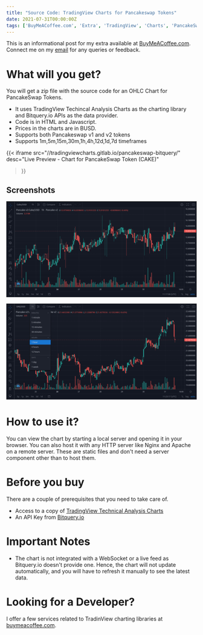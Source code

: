 ```yaml
---
title: "Source Code: TradingView Charts for Pancakeswap Tokens"
date: 2021-07-31T00:00:00Z
tags: ['BuyMeACoffee.com', 'Extra', 'TradingView', 'Charts', 'PancakeSwap' ]
---
```


This is an informational post for my extra available at [BuyMeACoffee.com](https://www.buymeacoffee.com/abskmj/e/39007). Connect me on my [email](mailto:abskmj@gmail.com) for any queries or feedback.

# What will you get?
You will get a zip file with the source code for an OHLC Chart for PancakeSwap Tokens.

- It uses TradingView Techincal Analysis Charts as the charting library and Bitquery.io APIs as the data provider.
- Code is in HTML and Javascript.
- Prices in the charts are in BUSD.
- Supports both Pancakeswap v1 and v2 tokens
- Supports 1m,5m,15m,30m,1h,4h,12d,1d,7d timeframes

{{< iframe 
    src="//tradingviewcharts.gitlab.io/pancakeswap-bitquery/"
    desc="Live Preview - Chart for PancakeSwap Token (CAKE)"
>}}

## Screenshots

![TradingView Chart](chart.png)

![TradingView Chart](timeframes.png)

# How to use it?
You can view the chart by starting a local server and opening it in your browser. You can also host it with any HTTP server like Nginx and Apache on a remote server. These are static files and don't need a server component other than to host them.

# Before you buy
There are a couple of prerequisites that you need to take care of.
- Access to a copy of [TradingView Technical Analysis Charts](https://in.tradingview.com/HTML5-stock-forex-bitcoin-charting-library/?feature=technical-analysis-charts)
- An API Key from [Bitquery.io](https://bitquery.io/)

# Important Notes
- The chart is not integrated with a WebSocket or a live feed as Bitquery.io doesn't provide one. Hence, the chart will not update automatically, and you will have to refresh it manually to see the latest data.

# Looking for a Developer?
I offer a few services related to TradinView charting libraries at [buymeacoffee.com](https://www.buymeacoffee.com/abskmj/commissions).